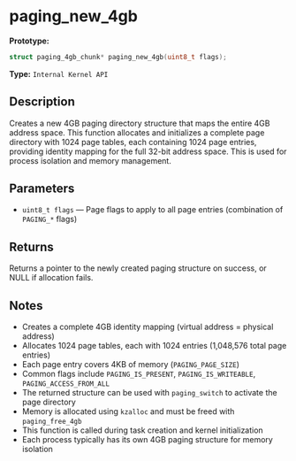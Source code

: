 paging_new_4gb
==============

**Prototype:**

```c
struct paging_4gb_chunk* paging_new_4gb(uint8_t flags);
```

**Type:** `Internal Kernel API`

Description
-----------

Creates a new 4GB paging directory structure that maps the entire 4GB address space. This function allocates and initializes a complete page directory with 1024 page tables, each containing 1024 page entries, providing identity mapping for the full 32-bit address space. This is used for process isolation and memory management.

Parameters
----------

*   `uint8_t flags` — Page flags to apply to all page entries (combination of `PAGING_*` flags)

Returns
-------

Returns a pointer to the newly created paging structure on success, or NULL if allocation fails.

Notes
-----

- Creates a complete 4GB identity mapping (virtual address = physical address)
- Allocates 1024 page tables, each with 1024 entries (1,048,576 total page entries)
- Each page entry covers 4KB of memory (`PAGING_PAGE_SIZE`)
- Common flags include `PAGING_IS_PRESENT`, `PAGING_IS_WRITEABLE`, `PAGING_ACCESS_FROM_ALL`
- The returned structure can be used with `paging_switch` to activate the page directory
- Memory is allocated using `kzalloc` and must be freed with `paging_free_4gb`
- This function is called during task creation and kernel initialization
- Each process typically has its own 4GB paging structure for memory isolation
